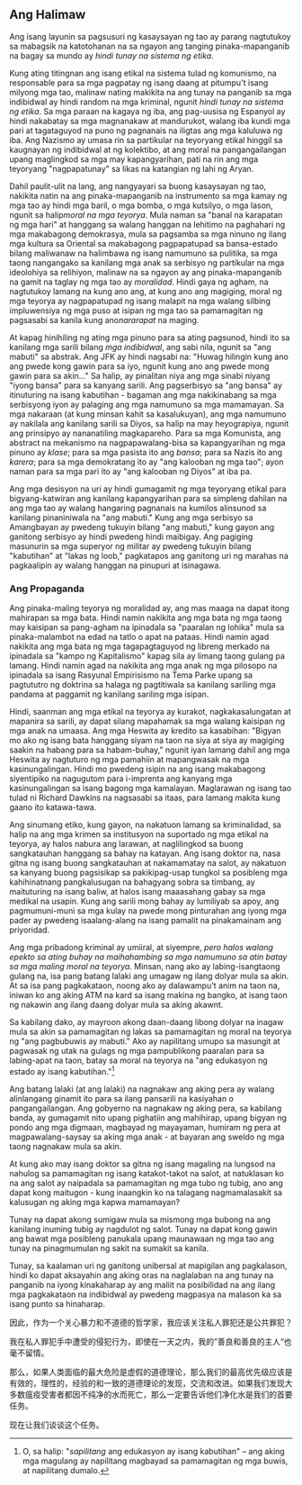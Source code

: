## Ang Halimaw

Ang isang layunin sa pagsusuri ng kasaysayan ng tao ay parang nagtutukoy sa mabagsik na katotohanan na sa ngayon ang tanging pinaka-mapanganib na bagay sa mundo ay *hindi tunay na sistema ng etika*.

Kung ating titingnan ang isang etikal na sistema tulad ng komunismo, na responsable para sa mga pagpatay ng isang daang at pitumpu't isang milyong mga tao, malinaw nating makikita na ang tunay na panganib sa mga indibidwal ay hindi random na mga kriminal, ngunit *hindi tunay na sistema ng etika*. Sa mga paraan na kagaya ng iba, ang pag-uusisa ng Espanyol ay hindi nakabatay sa mga magnanakaw at mandurukot, walang iba kundi mga pari at tagataguyod na puno ng pagnanais na iligtas ang mga kaluluwa ng iba. Ang Nazismo ay umasa rin sa partikular na teyoryang etikal hinggil sa kaugnayan ng indibidwal at ng kolektibo, at ang moral na pangangailangan upang maglingkod sa mga may kapangyarihan, pati na rin ang mga teyoryang "nagpapatunay" sa likas na katangian ng lahi ng Aryan.

Dahil paulit-ulit na lang, ang nangyayari sa buong kasaysayan ng tao, nakikita natin na ang pinaka-mapanganib na instrumento sa mga kamay ng mga tao ay hindi mga baril, o mga bomba, o mga kutsilyo, o mga lason, ngunit sa halip*moral na mga teyorya*. Mula naman sa "banal na karapatan ng mga hari" at hanggang sa walang hanggan na lehitimo na paghahari ng mga makabagong demokrasya, mula sa pagsamba sa mga ninuno ng ilang mga kultura sa Oriental sa makabagong pagpapatupad sa bansa-estado bilang maliwanaw na halimbawa ng isang namumuno sa pulitika, sa mga taong nangangako sa kanilang mga anak sa serbisyo ng partikular na mga ideolohiya sa relihiyon, malinaw na sa ngayon ay ang pinaka-mapanganib na gamit na taglay ng mga tao ay *moralidad*. Hindi gaya ng agham, na nagtutukoy lamang na kung ano ang, at kung ano ang magiging, moral ng mga teyorya ay nagpapatupad ng isang malapit na mga walang silbing impluwensiya ng mga puso at isipan ng mga tao sa pamamagitan ng pagsasabi sa kanila kung ano*nararapat* na maging.

At kapag hinihiling ng ating mga pinuno para sa ating pagsunod, hindi ito sa kanilang mga sarili bilang *mga indibidwal*, ang sabi nila, ngunit sa "ang mabuti" sa abstrak. Ang JFK ay hindi nagsabi na: "Huwag hilingin kung ano ang pwede kong gawin para sa iyo, ngunit kung ano ang pwede mong gawin para sa akin..." Sa halip, ay pinalitan niya ang mga sinabi niyang "iyong bansa" para sa kanyang sarili. Ang pagserbisyo sa "ang bansa" ay itinuturing na isang kabutihan - bagaman ang mga nakikinabang sa mga serbisyong iyon ay palaging ang mga namumuno sa mga mamamayan. Sa mga nakaraan (at kung minsan kahit sa kasalukuyan), ang mga namumuno ay nakilala ang kanilang sarili sa Diyos, sa halip na may heyograpiya, ngunit ang prinsipyo ay nananatiling magkapareho. Para sa mga Komunista, ang abstract na mekanismo na nagpapawalang-bisa sa kapangyarihan ng mga pinuno ay *klase*; para sa mga pasista ito ang *bansa*; para sa Nazis ito ang *karera*; para sa mga demokratang ito ay "ang kalooban ng mga tao"; ayon naman para sa mga pari ito ay "ang kalooban ng Diyos" at iba pa.

Ang mga desisyon na uri ay hindi gumagamit ng mga teyoryang etikal para bigyang-katwiran ang kanilang kapangyarihan para sa simpleng dahilan na ang mga tao ay walang hangaring pagnanais na kumilos alinsunod sa kanilang pinaniniwala na "ang mabuti." Kung ang mga serbisyo sa Amangbayan ay pwedeng tukuyin bilang "ang mabuti," kung gayon ang ganitong serbisyo ay hindi pwedeng hindi maibigay. Ang pagiging masunurin sa mga superyor ng militar ay pwedeng tukuyin bilang "kabutihan" at "lakas ng loob," pagkatapos ang ganitong uri ng marahas na pagkaalipin ay walang hanggan na pinupuri at isinagawa.

### Ang Propaganda

Ang pinaka-maling teyorya ng moralidad ay, ang mas maaga na dapat itong mahirapan sa mga bata. Hindi namin nakikita ang mga bata ng mga taong may kaisipan sa pang-agham na ipinadala sa "paaralan ng lohika" mula sa pinaka-malambot na edad na tatlo o apat na pataas. Hindi namin agad nakikita ang mga bata ng mga tagapagtaguyod ng libreng merkado na ipinadala sa "kampo ng Kapitalismo" kapag sila ay limang taong gulang pa lamang. Hindi namin agad na nakikita ang mga anak ng mga pilosopo na ipinadala sa isang Rasyunal Empirisismo na Tema Parke upang sa pagtututro ng doktrina sa halaga ng pagtitiwala sa kanilang sariling mga pandama at paggamit ng kanilang sariling mga isipan.

Hindi, saanman ang mga etikal na teyorya ay kurakot, nagkakasalungatan at mapanira sa sarili, ay dapat silang mapahamak sa mga walang kaisipan ng mga anak na umaasa. Ang mga Heswita ay kredito sa kasabihan: "Bigyan mo ako ng isang bata hanggang siyam na taon na siya at siya ay magiging saakin na habang para sa habam-buhay," ngunit iyan lamang dahil ang mga Heswita ay nagtuturo ng mga pamahiin at mapangwasak na mga kasinungalingan. Hindi mo pwedeng isipin na ang isang makabagong siyentipiko na nagugutom para i-imprenta ang kanyang mga kasinungalingan sa isang bagong mga kamalayan. Maglarawan ng isang tao tulad ni Richard Dawkins na nagsasabi sa itaas, para lamang makita kung gaano ito katawa-tawa.

Ang sinumang etiko, kung gayon, na nakatuon lamang sa kriminalidad, sa halip na ang mga krimen sa institusyon na suportado ng mga etikal na teyorya, ay halos nabura ang larawan, at naglilingkod sa buong sangkatauhan hanggang sa bahay na katayan. Ang isang doktor na, nasa gitna ng isang buong sangkatauhan at nakamamatay na salot, ay nakatuon sa kanyang buong pagsisikap sa pakikipag-usap tungkol sa posibleng mga kahihinatnang pangkalusugan na bahagyang sobra sa timbang, ay maituturing na isang baliw, at halos isang maaasahang gabay sa mga medikal na usapin. Kung ang sarili mong bahay ay lumiliyab sa apoy, ang pagmumuni-muni sa mga kulay na pwede mong pinturahan ang iyong mga pader ay pwedeng isaalang-alang na isang pamalit na pinakamainam ang priyoridad.

Ang mga pribadong kriminal ay umiiral, at siyempre, *pero halos walang epekto sa ating buhay na maihahambing sa mga namumuno sa atin batay sa mga maling moral na teyorya*. Minsan, nang ako ay labing-isangtaong gulang na, isa pang batang lalaki ang umagaw ng ilang dolyar mula sa akin. At sa isa pang pagkakataon, noong ako ay dalawampu't anim na taon na, iniwan ko ang aking ATM na kard sa isang makina ng bangko, at isang taon ng nakawin ang ilang daang dolyar mula sa aking akawnt.

Sa kabilang dako, ay mayroon akong daan-daang libong dolyar na inagaw mula sa akin sa pamamagitan ng lakas sa pamamagitan ng moral na teyorya ng "ang pagbubuwis ay mabuti." Ako ay napilitang umupo sa masungit at pagwasak ng utak na gulags ng mga pampublikong paaralan para sa labing-apat na taon, batay sa moral na teyorya na "ang edukasyon ng estado ay isang kabutihan."[^12]

Ang batang lalaki (at ang lalaki) na nagnakaw ang aking pera ay walang alinlangang ginamit ito para sa ilang pansarili na kasiyahan o pangangailangan. Ang gobyerno na nagnakaw ng aking pera, sa kabilang banda, ay gumagamit nito upang pighatiin ang mahihirap, upang bigyan ng pondo ang mga digmaan, magbayad ng mayayaman, humiram ng pera at magpawalang-saysay sa aking mga anak - at bayaran ang sweldo ng mga taong nagnakaw mula sa akin.

At kung ako may isang doktor sa gitna ng isang magaling na lungsod na nahulog sa pamamagitan ng isang katakot-takot na salot, at natuklasan ko na ang salot ay naipadala sa pamamagitan ng mga tubo ng tubig, ano ang dapat kong maitugon - kung inaangkin ko na talagang nagmamalasakit sa kalusugan ng aking mga kapwa mamamayan?

Tunay na dapat akong sumigaw mula sa mismong mga bubong na ang kanilang inuming tubig ay nagdulot ng salot. Tunay na dapat kong gawin ang bawat mga posibleng panukala upang maunawaan ng mga tao ang tunay na pinagmumulan ng sakit na sumakit sa kanila.

Tunay, sa kaalaman uri ng ganitong unibersal at mapigilan ang pagkalason, hindi ko dapat aksayahin ang aking oras na naglalaban na ang tunay na panganib na iyong kinakaharap ay ang maliit na posibilidad na ang ilang mga pagkakataon na indibidwal ay pwedeng magpasya na malason ka sa isang punto sa hinaharap.

因此，作为一个关心暴力和不道德的哲学家，我应该关注私人罪犯还是公共罪犯？

我在私人罪犯手中遭受的侵犯行为，即使在一天之内，我的”善良和善良的主人“也毫不留情。

那么，如果人类面临的最大危险是虚假的道德理论，那么我们的最高优先级应该是有效的，理性的，经验的和一致的道德理论的发现，交流和改进。如果我们发现大多数瘟疫受害者都因不纯净的水而死亡，那么一定要告诉他们净化水是我们的首要任务。

现在让我们谈谈这个任务。

[^12]: O, sa halip: "*sapilitang* ang edukasyon ay isang kabutihan" – ang aking mga magulang ay napilitang magbayad sa pamamagitan ng mga buwis, at napilitang dumalo.